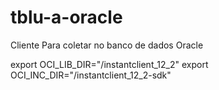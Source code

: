 # tblu-a-oracle
Cliente Para coletar no banco de dados Oracle


export OCI_LIB_DIR="/instantclient_12_2"
export OCI_INC_DIR="/instantclient_12_2-sdk"
